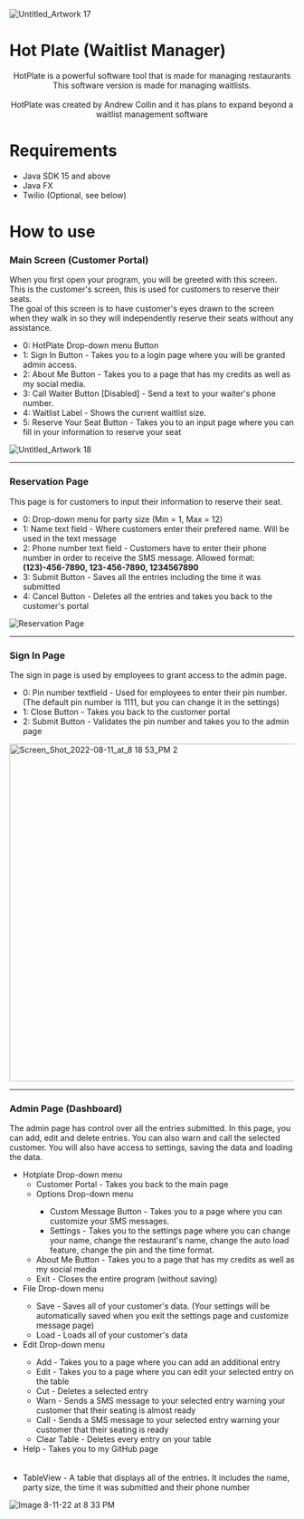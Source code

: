 ![Untitled_Artwork 17](https://user-images.githubusercontent.com/109395254/184273293-91bcf997-d268-4e04-9fa6-7501ce92a893.jpg)


# Hot Plate (Waitlist Manager)
<p align="center">
  HotPlate is a powerful software tool that is made for managing restaurants <br>
  This software version is made for managing waitlists. <br> <br>
  HotPlate was created by Andrew Collin and it has plans to expand beyond a waitlist management software
</p>

# Requirements
<ul>
  <li>Java SDK 15 and above</li>
  <li>Java FX</li>
  <li>Twilio (Optional, see below)</li>
</ul>

<h1> How to use </h1>
<h3> Main Screen (Customer Portal)</h3>
  When you first open your program, you will be greeted with this screen. This is the customer's screen, this is used for customers to reserve their seats. <br>
  The goal of this screen is to have customer's eyes drawn to the screen when they walk in so they will independently reserve their seats without any assistance.
  <ul>
  <li>0: HotPlate Drop-down menu Button</li>
  <li>1: Sign In Button - Takes you to a login page where you will be granted admin access. </li>
  <li>2: About Me Button - Takes you to a page that has my credits as well as my social media.</li>
  <li>3: Call Waiter Button [Disabled] - Send a text to your waiter's phone number. </li>
  <li>4: Waitlist Label - Shows the current waitlist size. </li>
  <li>5: Reserve Your Seat Button - Takes you to an input page where you can fill in your information to reserve your seat</li>
</ul>

![Untitled_Artwork 18](https://user-images.githubusercontent.com/109395254/184273779-28d0263f-5ae3-4352-b1c0-85cfac26fa87.jpg)
<hr>
<h3> Reservation Page </h3>
  This page is for customers to input their information to reserve their seat.
  <ul>
  <li>0: Drop-down menu for party size (Min = 1, Max = 12)</li>
  <li>1: Name text field - Where customers enter their prefered name. Will be used in the text message </li>
  <li>2: Phone number text field - Customers have to enter their phone number in order to receive the SMS message. Allowed format: <br>
    <b>(123)-456-7890, 123-456-7890, 1234567890</b></li>
  <li>3: Submit Button - Saves all the entries including the time it was submitted </li>
  <li>4: Cancel Button - Deletes all the entries and takes you back to the customer's portal </li>
</ul>

![Reservation Page](https://user-images.githubusercontent.com/109395254/184277390-15ad5f0d-28b5-453d-822a-618367a94812.png)

<hr>
<h3> Sign In Page </h3>
  The sign in page is used by employees to grant access to the admin page. 
  <ul>
  <li>0: Pin number textfield - Used for employees to enter their pin number. (The default pin number is 1111, but you can change it in the settings)
  <li>1: Close Button - Takes you back to the customer portal </li>
  <li>2: Submit Button - Validates the pin number and takes you to the admin page</li>
</ul>

<img width="596" alt="Screen_Shot_2022-08-11_at_8 18 53_PM 2" src="https://user-images.githubusercontent.com/109395254/184279071-b42b330d-92d0-470a-bb80-e8b3cc57b723.png">

<hr>
<h3> Admin Page (Dashboard) </h3>
  The admin page has control over all the entries submitted. In this page, you can add, edit and delete entries. You can also warn and call the selected customer. You will also have access to settings, saving the data and loading the data.
  <ul>
  <li>Hotplate Drop-down menu
    <ul>
      <li> Customer Portal - Takes you back to the main page </li>
      <li> Options Drop-down menu</li>
        <ul>
          <li>Custom Message Button - Takes you to a page where you can customize your SMS messages.</li>
          <li>Settings - Takes you to the settings page where you can change your name, change the restaurant's name, change the auto load feature, change the pin and the time format.</li>
        </ul>
      <li>About Me Button - Takes you to a page that has my credits as well as my social media</li>
      <li>Exit - Closes the entire program (without saving)</li>
    </ul>
  <li>File Drop-down menu</li>
  <ul>
    <li>Save - Saves all of your customer's data. (Your settings will be automatically saved when you exit the settings page and customize message page)</li>
    <li>Load - Loads all of your customer's data</li>
  </ul>
  <li>Edit Drop-down menu</li>
  <ul>
    <li>Add - Takes you to a page where you can add an additional entry</li>
    <li>Edit - Takes you to a page where you can edit your selected entry on the table</li>
    <li>Cut - Deletes a selected entry</li>
    <li>Warn - Sends a SMS message to your selected entry warning your customer that their seating is almost ready</li>
    <li>Call - Sends a SMS message to your selected entry warning your customer that their seating is ready</li>
    <li>Clear Table - Deletes every entry on your table</li>
  </ul>
  <li>Help - Takes you to my GitHub page</li>
  <br>
  <br>
  <li>TableView - A table that displays all of the entries. It includes the name, party size, the time it was submitted and their phone number</li>
</ul>

![Image 8-11-22 at 8 33 PM](https://user-images.githubusercontent.com/109395254/184280691-124aff72-8b2b-4786-a823-abac8b668153.JPG)




